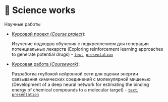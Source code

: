 # 📃 Science works

Научные работы

- [Курсовой проект (_Сourse project_)](https://github.com/TemaBlag/BSU/tree/main/science_works/course_project):
  
    Изучение подходов обучения с подкреплением для генерации потенциальных лекарств
    (Exploring reinforcement learning approaches to generate potential drugs) - [`text`](https://temablag.github.io/BSU/science_works/course_project/course_project.pdf), [`presentation`](https://temablag.github.io/BSU/science_works/course_project/presentation_course_project.pdf)
- [Курсовая работа (_Сoursework_)](https://github.com/TemaBlag/BSU/tree/main/science_works/course_project):
  
    Разработка глубокой нейронной сети для оценки энергии связывания химических соединений с молекулярной мишенью
    (Development of a deep neural network for estimating the binding energy of chemical compounds to a molecular target) - [`text`](https://temablag.github.io/BSU/science_works/coursework/coursework.pdf), [`presentation`](https://temablag.github.io/BSU/science_works/coursework/presentation_coursework.pdf)
